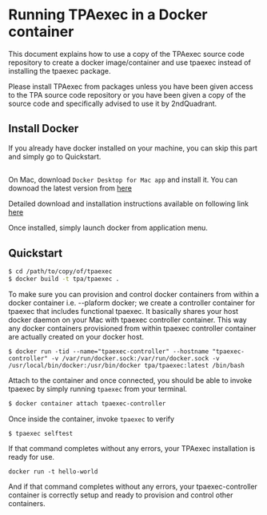 # Running TPAexec in a Docker container

This document explains how to use a copy of the TPAexec source code
repository to create a docker image/container and use tpaexec instead
of installing the tpaexec package.

Please install TPAexec from packages unless you have been given access
to the TPA source code repository or you have been given a copy of the
source code and specifically advised to use it by 2ndQuadrant.

## Install Docker
If you already have docker installed on your machine, you can skip this
part and simply go to Quickstart.

##
On Mac, download `Docker Desktop for Mac app` and install it. You can 
downoad the latest version from [here](https://desktop.docker.com/mac/stable/Docker.dmg)

Detailed download and installation instructions available on following
link [here](https://hub.docker.com/editions/community/docker-ce-desktop-mac/)

Once installed, simply launch docker from application menu.

## Quickstart

```bash
$ cd /path/to/copy/of/tpaexec
$ docker build -t tpa/tpaexec .
```

To make sure you can provision and control docker containers from within a docker
container i.e. --plaform docker; we create a controller container for tpaexec
that includes functional tpaexec. It basically shares your host docker daemon on
your Mac with tpaexec controller container. This way any docker containers provisioned
from within tpaexec controller container are actually created on your docker host.

```
$ docker run -tid --name="tpaexec-controller" --hostname "tpaexec-controller" -v /var/run/docker.sock:/var/run/docker.sock -v /usr/local/bin/docker:/usr/bin/docker tpa/tpaexec:latest /bin/bash
```

Attach to the container and once connected, you should be able to invoke tpaexec
by simply running `tpaexec` from your terminal.

```bash
$ docker container attach tpaexec-controller
```
Once inside the container, invoke `tpaexec` to verify
```
$ tpaexec selftest
```

If that command completes without any errors, your TPAexec installation
is ready for use.

``
docker run -t hello-world
``

And if that command completes without any errors, your tpaexec-controller container
is correctly setup and ready to provision and control other containers.
